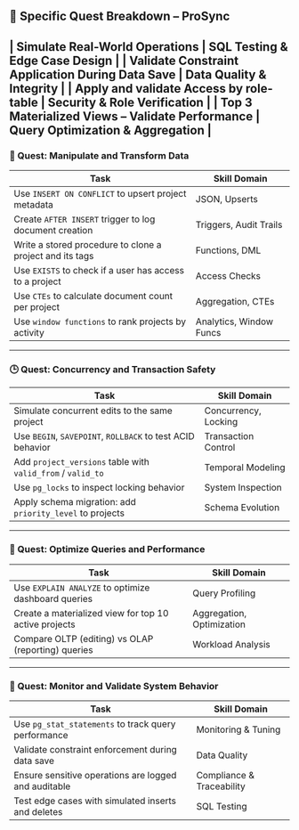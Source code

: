 ## 🧩 Specific Quest Breakdown – ProSync
| Simulate Real-World Operations                              | SQL Testing & Edge Case Design   |
| Validate Constraint Application During Data Save            | Data Quality & Integrity         |
| Apply and validate Access by role-table                     | Security & Role Verification     |
| Top 3 Materialized Views – Validate Performance             | Query Optimization & Aggregation |
---

### 🔄 Quest: Manipulate and Transform Data

| Task                                                       | Skill Domain             |
|------------------------------------------------------------|--------------------------|
| Use `INSERT ON CONFLICT` to upsert project metadata        | JSON, Upserts            |
| Create `AFTER INSERT` trigger to log document creation     | Triggers, Audit Trails   |
| Write a stored procedure to clone a project and its tags   | Functions, DML           |
| Use `EXISTS` to check if a user has access to a project    | Access Checks            |
| Use `CTEs` to calculate document count per project         | Aggregation, CTEs        |
| Use `window functions` to rank projects by activity        | Analytics, Window Funcs  |

---

### 🕒 Quest: Concurrency and Transaction Safety

| Task                                                       | Skill Domain             |
|------------------------------------------------------------|--------------------------|
| Simulate concurrent edits to the same project              | Concurrency, Locking     |
| Use `BEGIN`, `SAVEPOINT`, `ROLLBACK` to test ACID behavior | Transaction Control      |
| Add `project_versions` table with `valid_from` / `valid_to`| Temporal Modeling        |
| Use `pg_locks` to inspect locking behavior                 | System Inspection        |
| Apply schema migration: add `priority_level` to projects   | Schema Evolution         |

---

### 🚀 Quest: Optimize Queries and Performance

| Task                                                       | Skill Domain             |
|------------------------------------------------------------|--------------------------|
| Use `EXPLAIN ANALYZE` to optimize dashboard queries         | Query Profiling          |
| Create a materialized view for top 10 active projects       | Aggregation, Optimization|
| Compare OLTP (editing) vs OLAP (reporting) queries          | Workload Analysis        |

---

### 🧪 Quest: Monitor and Validate System Behavior

| Task                                                       | Skill Domain             |
|------------------------------------------------------------|--------------------------|
| Use `pg_stat_statements` to track query performance        | Monitoring & Tuning      |
| Validate constraint enforcement during data save           | Data Quality             |
| Ensure sensitive operations are logged and auditable       | Compliance & Traceability|
| Test edge cases with simulated inserts and deletes         | SQL Testing              |

